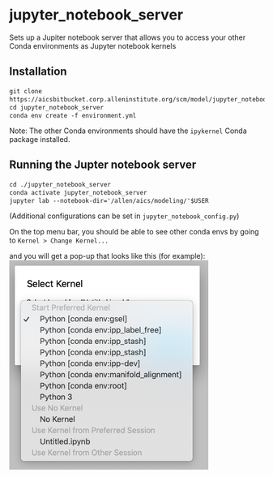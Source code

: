 # jupyter_notebook_server
Sets up a Jupiter notebook server that allows you to access your other Conda environments as Jupyter notebook kernels

## Installation
```
git clone https://aicsbitbucket.corp.alleninstitute.org/scm/model/jupyter_notebook_server.git
cd jupyter_notebook_server
conda env create -f environment.yml
```
Note: The other Conda environments should have the `ipykernel` Conda package installed.

## Running the Jupter notebook server

```
cd ./jupyter_notebook_server
conda activate jupyter_notebook_server
jupyter lab --notebook-dir='/allen/aics/modeling/'$USER
```

(Additional configurations can be set in `jupyter_notebook_config.py`)

On the top menu bar, you should be able to see other conda envs by going to 
`Kernel > Change Kernel...`

and you will get a pop-up that looks like this (for example):  
![alt text](./kernel_examples.png "Examples of kernels to select from")
